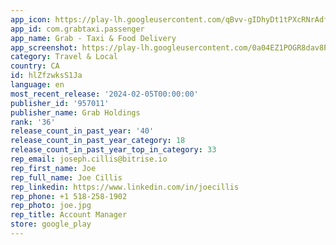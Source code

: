 ```yaml
---
app_icon: https://play-lh.googleusercontent.com/qBvv-gIDhyDt1tPXcRNrAdfFA0rGnSZX9BTuP3MS_DIizcmY8oobijdXV77gLfqDgOQ
app_id: com.grabtaxi.passenger
app_name: Grab - Taxi & Food Delivery
app_screenshot: https://play-lh.googleusercontent.com/0a04EZ1POGR8dav8PEzG8v1fZjC26RLUV6On1zHJITKtwfbm850U_vCBp1BvLqkr1QGT
category: Travel & Local
country: CA
id: hlZfzwksS1Ja
language: en
most_recent_release: '2024-02-05T00:00:00'
publisher_id: '957011'
publisher_name: Grab Holdings
rank: '36'
release_count_in_past_year: '40'
release_count_in_past_year_category: 18
release_count_in_past_year_top_in_category: 33
rep_email: joseph.cillis@bitrise.io
rep_first_name: Joe
rep_full_name: Joe Cillis
rep_linkedin: https://www.linkedin.com/in/joecillis
rep_phone: +1 518-258-1902
rep_photo: joe.jpg
rep_title: Account Manager
store: google_play
---
```

